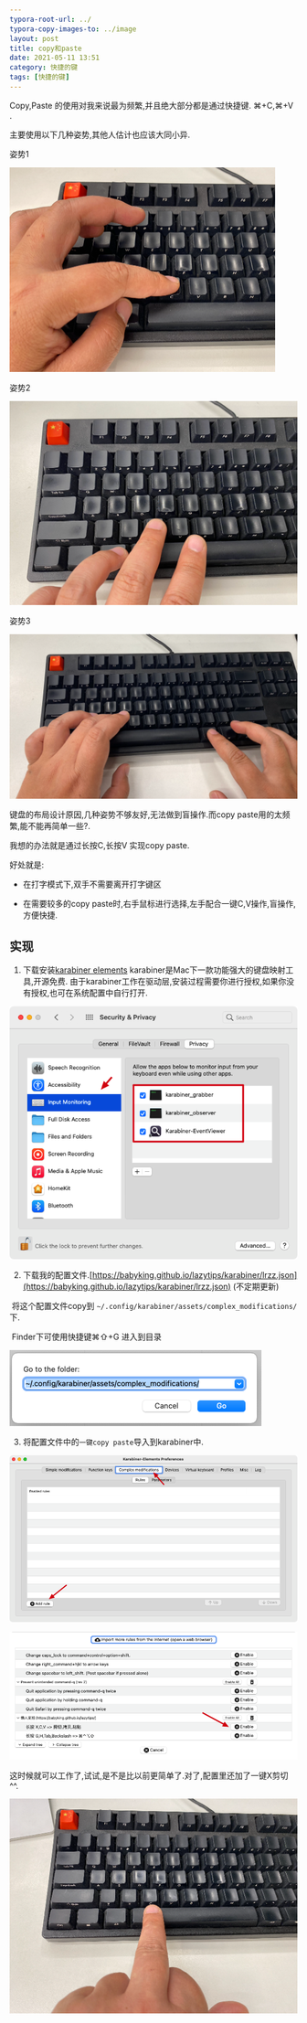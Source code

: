 ```yaml
---
typora-root-url: ../
typora-copy-images-to: ../image
layout: post
title: copy和paste
date: 2021-05-11 13:51
category: 快捷的键
tags: [快捷的键]
---
```




Copy,Paste 的使用对我来说最为频繁,并且绝大部分都是通过快捷键. ⌘+C,⌘+V .

 

主要使用以下几种姿势,其他人估计也应该大同小异. 

 

姿势1

<img src="/image/image-20210511115223049.png" alt="image-20210511115223049" style="zoom:50%;" />

姿势2

<img src="/image/image-20210511115317106.png" alt="image-20210511115317106" style="zoom:50%;" />

姿势3

<img src="/image/image-20210511115331606.png" alt="image-20210511115331606" style="zoom:50%;" />



键盘的布局设计原因,几种姿势不够友好,无法做到盲操作.而copy paste用的太频繁,能不能再简单一些?.

 

我想的办法就是通过长按C,长按V 实现copy paste.

 

好处就是:

* 在打字模式下,双手不需要离开打字键区

* 在需要较多的copy   paste时,右手鼠标进行选择,左手配合一键C,V操作,盲操作,方便快捷.

 

## 实现

 

1. 下载安装[karabiner elements](https://karabiner-elements.pqrs.org/ ) karabiner是Mac下一款功能强大的键盘映射工具,开源免费.      由于karabiner工作在驱动层,安装过程需要你进行授权,如果你没有授权,也可在系统配置中自行打开.

![image-20210511115438958](/image/image-20210511115438958.png)

2. 下载我的配置文件.[https://babyking.github.io/lazytips/karabiner/lrzz.json](https://babyking.github.io/lazytips/karabiner/lrzz.json) (不定期更新)

​       将这个配置文件copy到 `~/.config/karabiner/assets/complex_modifications/` 下. 

​		Finder下可使用快捷键⌘⇧+G 进入到目录  

![image-20210511115522091](/image/image-20210511115522091.png)

3. 将配置文件中的`一键copy paste`导入到karabiner中.

![image-20210511115535229](/image/image-20210511115535229.png)

 

![image-20210511115555860](/image/image-20210511115555860.png)

 

这时候就可以工作了,试试,是不是比以前更简单了.对了,配置里还加了一键X剪切 ^^.

![image-20210511131513616](/image/image-20210511131513616.png)

